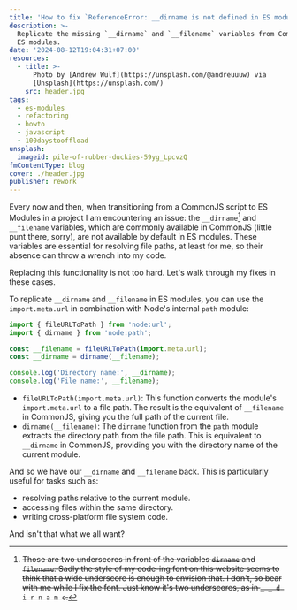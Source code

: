 ```yaml
---
title: 'How to fix `ReferenceError: __dirname is not defined in ES module scope`'
description: >-
  Replicate the missing `__dirname` and `__filename` variables from CommonJS in
  ES modules.
date: '2024-08-12T19:04:31+07:00'
resources:
  - title: >-
      Photo by [Andrew Wulf](https://unsplash.com/@andreuuuw) via
      [Unsplash](https://unsplash.com/)
    src: header.jpg
tags:
  - es-modules
  - refactoring
  - howto
  - javascript
  - 100daystooffload
unsplash:
  imageid: pile-of-rubber-duckies-59yg_LpcvzQ
fmContentType: blog
cover: ./header.jpg
publisher: rework
---
```


Every now and then, when transitioning from a CommonJS script to ES Modules in a project I am encountering an issue: the `__dirname`[^1] and `__filename` variables, which are commonly available in CommonJS (little punt there, sorry), are not available by default in ES modules. These variables are essential for resolving file paths, at least for me, so their absence can throw a wrench into my code.

Replacing this functionality is not too hard. Let's walk through my fixes in these cases.

To replicate `__dirname` and `__filename` in ES modules, you can use the `import.meta.url` in combination with Node's internal `path` module:

```javascript
import { fileURLToPath } from 'node:url';
import { dirname } from 'node:path';

const __filename = fileURLToPath(import.meta.url);
const __dirname = dirname(__filename);

console.log('Directory name:', __dirname);
console.log('File name:', __filename);
```

* `fileURLToPath(import.meta.url)`:
  This function converts the module's `import.meta.url` to a file path. The result is the equivalent of `__filename` in CommonJS, giving you the full path of the current file.
* `dirname(__filename)`:
  The `dirname` function from the `path` module extracts the directory path from the file path. This is equivalent to `__dirname` in CommonJS, providing you with the directory name of the current module.

And so we have our `__dirname` and `__filename` back. This is particularly useful for tasks such as:

* resolving paths relative to the current module.
* accessing files within the same directory.
* writing cross-platform file system code.

And isn't that what we all want?

[^1]: ~~Those are two underscores in front of the variables `dirname` and `filename`. Sadly the style of my code-ing font on this website seems to think that a wide underscore is enough to envision that. I don't, so bear with me while I fix the font. Just know it's two underscores, as in `_ _ d i r n a m e`.~~
